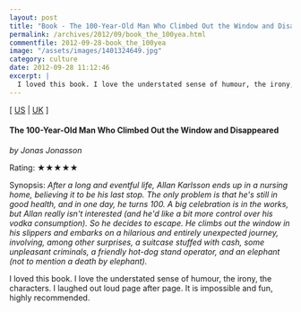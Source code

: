 ```yaml
---
layout: post
title: "Book - The 100-Year-Old Man Who Climbed Out the Window and Disappeared"
permalink: /archives/2012/09/book_the_100yea.html
commentfile: 2012-09-28-book_the_100yea
image: "/assets/images/1401324649.jpg"
category: culture
date: 2012-09-28 11:12:46
excerpt: |
  I loved this book. I love the understated sense of humour, the irony, the characters.  I laughed out loud page after page.  It is impossible and fun, highly recommended.
---
```


\[ [US](http://www.amazon.com/o/asin/1401324649) | [UK](http://www.amazon.co.uk/o/asin/1401324649) \]

#### The 100-Year-Old Man Who Climbed Out the Window and Disappeared

<em>by Jonas Jonasson</em>

Rating: ★★★★★

<div class="book_synopsis" markdown="1">
Synopsis: <em>After a long and eventful life, Allan Karlsson ends up in a nursing home, believing it to be his last stop. The only problem is that he's still in good health, and in one day, he turns 100. A big celebration is in the works, but Allan really isn't interested (and he'd like a bit more control over his vodka consumption). So he decides to escape. He climbs out the window in his slippers and embarks on a hilarious and entirely unexpected journey, involving, among other surprises, a suitcase stuffed with cash, some unpleasant criminals, a friendly hot-dog stand operator, and an elephant (not to mention a death by elephant).</em>
</div>

I loved this book. I love the understated sense of humour, the irony, the characters. I laughed out loud page after page. It is impossible and fun, highly recommended.
